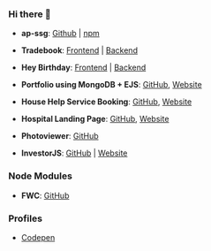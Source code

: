 ### Hi there 👋

- **ap-ssg**: [Github](https://github.com/Amanp30/ap-ssg) | [npm](https://www.npmjs.com/package/ap-ssg)

- **Tradebook**: [Frontend](https://github.com/Amanp30/tradebook-frontend-) | [Backend](https://github.com/Amanp30/Tradebook-Api)

- **Hey Birthday**: [Frontend](https://github.com/Amanp30/Hey-Birthday-frontend) | [Backend](https://github.com/Amanp30/Hey-Birthday-Backend)

- **Portfolio using MongoDB + EJS**: [GitHub](https://github.com/Amanp30/Portfolio-using-EJS---MongoDB), [Website](https://portfolio-using-ejs-mongodb.onrender.com/)

- **House Help Service Booking**: [GitHub](https://github.com/Amanp30/House-help), [Website](https://house-help-jl4w.onrender.com/)

- **Hospital Landing Page**: [GitHub](https://github.com/Amanp30/hospital-landing-page), [Website](https://medicare-page.vercel.app/)

- **Photoviewer**: [GitHub](https://github.com/Amanp30/photoviewer)

- **InvestorJS**: [GitHub](https://github.com/Amanp30/investorjs) | [Website](https://investorjs.vercel.app/docs)


### Node Modules
- **FWC**: [GitHub](https://github.com/Amanp30/fwc-node) 

### Profiles

- [Codepen](https://codepen.io/Amanp30/)
